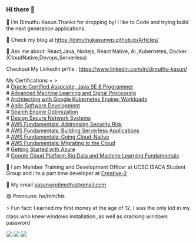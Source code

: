 ### Hi there 👋

🔭 I’m Dimuthu Kasun.Thanks for dropping by! I like to Code and trying build the next generation applications.

🌱 Check my blog at https://dimuthukasunwp.github.io/Articles/

💬 Ask me about: React,Java, Nodejs, React Native, Ai ,Kubernetes, Docker  (CloudNative,Devops,Serverless)

Checkout My LinkedIn prfile : https://www.linkedin.com/in/dimuthu-kasun/

My Certifications = > \
    # [Oracle Certified Associate, Java SE 8 Programmer](https://www.youracclaim.com/badges/69722c1c-67a9-4c28-9745-c7afe19afeda/linked_in)\
    # [Advanced Machine Learning and Signal Processing](https://www.youracclaim.com/badges/5907759a-df48-4453-bae2-3fb37f11023a/linked_in_profile)\
    # [Architecting with Google Kubernetes Engine: Workloads](https://www.coursera.org/account/accomplishments/records/39YV6EE83V7R?utm_source=link&utm_medium=certificate&utm_content=cert_image&utm_campaign=sharing_cta&utm_product=course)\
    # [Agile Software Development](https://www.coursera.org/account/accomplishments/records/MHEXQMT9SF7N?utm_source=link&utm_medium=certificate&utm_content=cert_image&utm_campaign=sharing_cta&utm_product=course)\
    # [Search Engine Optimization](https://www.coursera.org/account/accomplishments/records/F9PLZNW8TTWL?utm_source=link&utm_medium=certificate&utm_content=cert_image&utm_campaign=sharing_cta&utm_product=course)\
    # [Design Secure Network Systems](https://www.coursera.org/account/accomplishments/records/LM2VG7DT3XZ4?utm_source=link&utm_medium=certificate&utm_content=cert_image&utm_campaign=sharing_cta&utm_product=course)\
    # [AWS Fundamentals: Addressing Security Risk](https://www.coursera.org/account/accomplishments/records/JK7HRGQSWCKZ?utm_source=link&utm_medium=certificate&utm_content=cert_image&utm_campaign=sharing_cta&utm_product=course) \
    # [AWS Fundamentals: Building Serverless Applications](https://www.coursera.org/account/accomplishments/records/KYCMD8ATT42D?utm_source=link&utm_medium=certificate&utm_content=cert_image&utm_campaign=sharing_cta&utm_product=course)\
    # [AWS Fundamentals: Going Cloud-Native](https://www.coursera.org/account/accomplishments/records/HT3X39P2RNWK?utm_source=link&utm_medium=certificate&utm_content=cert_image&utm_campaign=sharing_cta&utm_product=course)\
    # [AWS Fundamentals: Migrating to the Cloud](https://www.coursera.org/account/accomplishments/records/59ZY7UGBZR7P?utm_source=link&utm_medium=certificate&utm_content=cert_image&utm_campaign=sharing_cta&utm_product=course)\
    # [Getting Started with Azure](https://www.coursera.org/account/accomplishments/records/PV22LRA6EHNA?utm_source=link&utm_medium=certificate&utm_content=cert_image&utm_campaign=sharing_cta&utm_product=course)\
    # [Google Cloud Platform Big Data and Machine Learning Fundamentals](https://www.coursera.org/account/accomplishments/records/8JSPLP4WRFFT?utm_source=link&utm_medium=certificate&utm_content=cert_image&utm_campaign=sharing_cta&utm_product=course)
   
    

👯 I am Member Training and Development Officer at UCSC ISACA Student Group and i'm a part time developer at [Creative-2](https://www.linkedin.com/company/creative-2/)

🤔 My email kasunwpdimuthu@gmail.com

😄 Pronouns: he/him/his

⚡ Fun fact: I earned my first money at the age of 12,  I was the only kid in my class who knew windows installation, as well as cracking windows password

![](https://firebasestorage.googleapis.com/v0/b/devfest-2019-770f2.appspot.com/o/one.jpg?alt=media&token=34ac03d6-ce81-4610-8083-26909ec0a7e9)
![](https://firebasestorage.googleapis.com/v0/b/devfest-2019-770f2.appspot.com/o/two.jpg?alt=media&token=f6bc1b10-22cf-4c27-acb1-4bed74ed99de)
![](https://firebasestorage.googleapis.com/v0/b/devfest-2019-770f2.appspot.com/o/three.jpg?alt=media&token=055dcdcd-57eb-43cf-8004-97f9186fdcb7)
